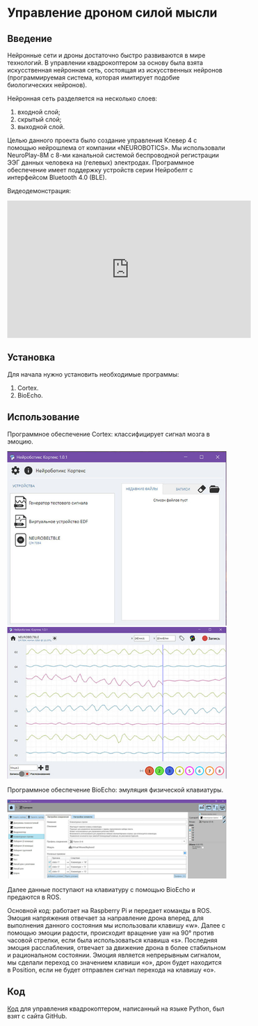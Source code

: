 # Управление дроном силой мысли

## Введение

Нейронные сети и дроны достаточно быстро развиваются в мире технологий. В управлении квадрокоптером за основу была взята искусственная нейронная сеть, состоящая из искусственных нейронов (программируемая система, которая имитирует подобие биологических нейронов).

Нейронная сеть разделяется на несколько слоев:

1. входной слой;
2. скрытый слой;
3. выходной слой.

Целью данного проекта было создание управления Клевер 4 с помощью нейрошлема от компании «NEUROBOTICS». Мы использовали NeuroPlay-8M с 8-ми канальной системой беспроводной регистрации ЭЭГ данных человека на (гелевых) электродах. Программное обеспечение имеет поддержку устройств серии Нейробелт с интерфейсом Bluetooth 4.0 (BLE).

Видеодемонстрация:

<iframe width="560" height="315" src="https://www.youtube.com/embed/uLR5NNcekfA" frameborder="0" allow="accelerometer; autoplay; encrypted-media; gyroscope; picture-in-picture" allowfullscreen></iframe>

## Установка

Для начала нужно установить необходимые программы:

1. Cortex.
2. BioEcho.

## Использование

Программное обеспечение Cortex: классифицирует сигнал мозга в эмоцию.

<img src="../assets/cortex1.jpg">

<img src="../assets/cortex2.jpg">

Программное обеспечение BioEcho: эмуляция физической клавиатуры.

<img src="../assets/bioecho.jpg">

Далее данные поступают на клавиатуру с помощью BioEcho и предаются в ROS.

Основной код: работает на Raspberry Pi и передает команды в ROS. Эмоция напряжения отвечает за направление дрона вперед, для выполнения данного состояния мы использовали клавишу «w». Далее с помощью эмоции радости, происходит вращение yaw на 90° против часовой стрелки, если была использоваться клавиша «s». Последняя эмоция расслабления, отвечает за движение дрона в более стабильном и рациональном состоянии. Эмоция является непрерывным сигналом, мы сделали переход со значением клавиши «o», дрон будет находится в Position, если не будет отправлен сигнал перехода на клавишу «o».

## Код

[Код](https://github.com/hany606/COEX-Internship19/tree/master/projects/NeuroHelmet) для управления квадрокоптером, написанный на языке Python, был взят с сайта GitHub.
